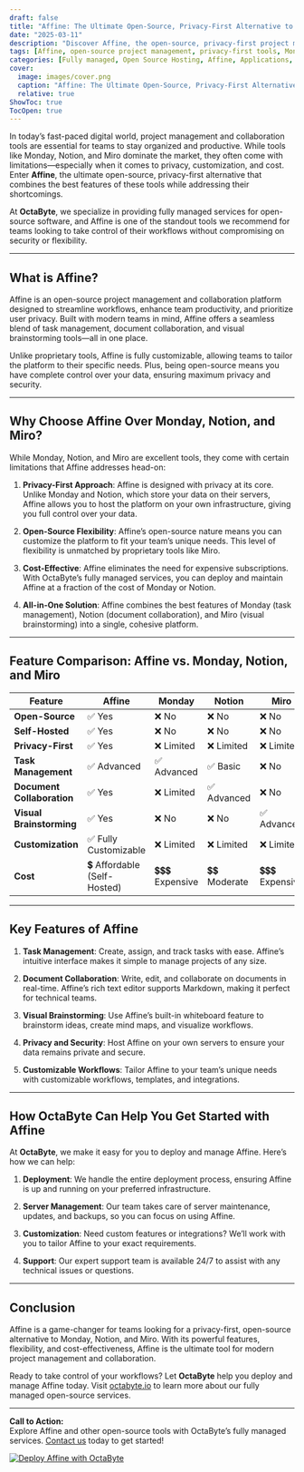 ```yaml
---
draft: false
title: "Affine: The Ultimate Open-Source, Privacy-First Alternative to Monday, Notion, and Miro"
date: "2025-03-11"
description: "Discover Affine, the open-source, privacy-first project management and collaboration tool that rivals Monday, Notion, and Miro. Learn why Affine is the perfect choice for teams seeking flexibility, security, and customization."
tags: [Affine, open-source project management, privacy-first tools, Monday alternative, Notion alternative, Miro alternative, open-source collaboration tools, managed open-source services, OctaByte, octabyteio]
categories: [Fully managed, Open Source Hosting, Affine, Applications, Note Taking]
cover:
  image: images/cover.png
  caption: "Affine: The Ultimate Open-Source, Privacy-First Alternative to Monday, Notion, and Miro"
  relative: true
ShowToc: true
TocOpen: true
---
```



In today’s fast-paced digital world, project management and collaboration tools are essential for teams to stay organized and productive. While tools like Monday, Notion, and Miro dominate the market, they often come with limitations—especially when it comes to privacy, customization, and cost. Enter **Affine**, the ultimate open-source, privacy-first alternative that combines the best features of these tools while addressing their shortcomings.

At **OctaByte**, we specialize in providing fully managed services for open-source software, and Affine is one of the standout tools we recommend for teams looking to take control of their workflows without compromising on security or flexibility.

---

## What is Affine?

Affine is an open-source project management and collaboration platform designed to streamline workflows, enhance team productivity, and prioritize user privacy. Built with modern teams in mind, Affine offers a seamless blend of task management, document collaboration, and visual brainstorming tools—all in one place.

Unlike proprietary tools, Affine is fully customizable, allowing teams to tailor the platform to their specific needs. Plus, being open-source means you have complete control over your data, ensuring maximum privacy and security.

---

## Why Choose Affine Over Monday, Notion, and Miro?

While Monday, Notion, and Miro are excellent tools, they come with certain limitations that Affine addresses head-on:

1. **Privacy-First Approach**: Affine is designed with privacy at its core. Unlike Monday and Notion, which store your data on their servers, Affine allows you to host the platform on your own infrastructure, giving you full control over your data.

2. **Open-Source Flexibility**: Affine’s open-source nature means you can customize the platform to fit your team’s unique needs. This level of flexibility is unmatched by proprietary tools like Miro.

3. **Cost-Effective**: Affine eliminates the need for expensive subscriptions. With OctaByte’s fully managed services, you can deploy and maintain Affine at a fraction of the cost of Monday or Notion.

4. **All-in-One Solution**: Affine combines the best features of Monday (task management), Notion (document collaboration), and Miro (visual brainstorming) into a single, cohesive platform.

---

## Feature Comparison: Affine vs. Monday, Notion, and Miro

| Feature                | Affine                     | Monday                     | Notion                     | Miro                       |
|------------------------|----------------------------|----------------------------|----------------------------|----------------------------|
| **Open-Source**        | ✅ Yes                     | ❌ No                       | ❌ No                       | ❌ No                       |
| **Self-Hosted**        | ✅ Yes                     | ❌ No                       | ❌ No                       | ❌ No                       |
| **Privacy-First**      | ✅ Yes                     | ❌ Limited                  | ❌ Limited                  | ❌ Limited                  |
| **Task Management**    | ✅ Advanced                | ✅ Advanced                | ✅ Basic                    | ❌ No                       |
| **Document Collaboration** | ✅ Yes                     | ❌ Limited                  | ✅ Advanced                | ❌ No                       |
| **Visual Brainstorming** | ✅ Yes                     | ❌ No                       | ❌ No                       | ✅ Advanced                |
| **Customization**      | ✅ Fully Customizable      | ❌ Limited                  | ❌ Limited                  | ❌ Limited                  |
| **Cost**               | 💲 Affordable (Self-Hosted)| 💲💲💲 Expensive            | 💲💲 Moderate               | 💲💲💲 Expensive            |

---

## Key Features of Affine

1. **Task Management**: Create, assign, and track tasks with ease. Affine’s intuitive interface makes it simple to manage projects of any size.

2. **Document Collaboration**: Write, edit, and collaborate on documents in real-time. Affine’s rich text editor supports Markdown, making it perfect for technical teams.

3. **Visual Brainstorming**: Use Affine’s built-in whiteboard feature to brainstorm ideas, create mind maps, and visualize workflows.

4. **Privacy and Security**: Host Affine on your own servers to ensure your data remains private and secure.

5. **Customizable Workflows**: Tailor Affine to your team’s unique needs with customizable workflows, templates, and integrations.

---

## How OctaByte Can Help You Get Started with Affine

At **OctaByte**, we make it easy for you to deploy and manage Affine. Here’s how we can help:

1. **Deployment**: We handle the entire deployment process, ensuring Affine is up and running on your preferred infrastructure.

2. **Server Management**: Our team takes care of server maintenance, updates, and backups, so you can focus on using Affine.

3. **Customization**: Need custom features or integrations? We’ll work with you to tailor Affine to your exact requirements.

4. **Support**: Our expert support team is available 24/7 to assist with any technical issues or questions.

---

## Conclusion

Affine is a game-changer for teams looking for a privacy-first, open-source alternative to Monday, Notion, and Miro. With its powerful features, flexibility, and cost-effectiveness, Affine is the ultimate tool for modern project management and collaboration.

Ready to take control of your workflows? Let **OctaByte** help you deploy and manage Affine today. Visit [octabyte.io](https://octabyte.io) to learn more about our fully managed open-source services.

---

**Call to Action:**  
Explore Affine and other open-source tools with OctaByte’s fully managed services. [Contact us](https://octabyte.io/contact) today to get started!

[![Deploy Affine with OctaByte](/images/deploy-on-octabyte.png)](https://octabyte.io/fully-managed-open-source-services/applications/note-taking/affine)
